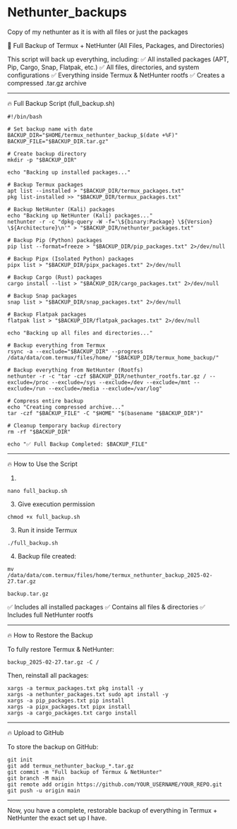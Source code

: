 # Nethunter_backups
Copy of my nethunter as it is with all files or just the packages

📌 Full Backup of Termux + NetHunter (All Files, Packages, and Directories)

This script will back up everything, including:
✅ All installed packages (APT, Pip, Cargo, Snap, Flatpak, etc.)
✅ All files, directories, and system configurations
✅ Everything inside Termux & NetHunter rootfs
✅ Creates a compressed .tar.gz archive


---

🔥 Full Backup Script (full_backup.sh)
```
#!/bin/bash

# Set backup name with date
BACKUP_DIR="$HOME/termux_nethunter_backup_$(date +%F)"
BACKUP_FILE="$BACKUP_DIR.tar.gz"

# Create backup directory
mkdir -p "$BACKUP_DIR"

echo "Backing up installed packages..."

# Backup Termux packages
apt list --installed > "$BACKUP_DIR/termux_packages.txt"
pkg list-installed >> "$BACKUP_DIR/termux_packages.txt"

# Backup NetHunter (Kali) packages
echo "Backing up NetHunter (Kali) packages..."
nethunter -r -c "dpkg-query -W -f='\${binary:Package} \${Version} \${Architecture}\n'" > "$BACKUP_DIR/nethunter_packages.txt"

# Backup Pip (Python) packages
pip list --format=freeze > "$BACKUP_DIR/pip_packages.txt" 2>/dev/null

# Backup Pipx (Isolated Python) packages
pipx list > "$BACKUP_DIR/pipx_packages.txt" 2>/dev/null

# Backup Cargo (Rust) packages
cargo install --list > "$BACKUP_DIR/cargo_packages.txt" 2>/dev/null

# Backup Snap packages
snap list > "$BACKUP_DIR/snap_packages.txt" 2>/dev/null

# Backup Flatpak packages
flatpak list > "$BACKUP_DIR/flatpak_packages.txt" 2>/dev/null

echo "Backing up all files and directories..."

# Backup everything from Termux
rsync -a --exclude="$BACKUP_DIR" --progress /data/data/com.termux/files/home/ "$BACKUP_DIR/termux_home_backup/"

# Backup everything from NetHunter (Rootfs)
nethunter -r -c "tar -czf $BACKUP_DIR/nethunter_rootfs.tar.gz / --exclude=/proc --exclude=/sys --exclude=/dev --exclude=/mnt --exclude=/run --exclude=/media --exclude=/var/log" 

# Compress entire backup
echo "Creating compressed archive..."
tar -czf "$BACKUP_FILE" -C "$HOME" "$(basename "$BACKUP_DIR")"

# Cleanup temporary backup directory
rm -rf "$BACKUP_DIR"

echo "✅ Full Backup Completed: $BACKUP_FILE"
```

---

🔥 How to Use the Script

1.
```
nano full_backup.sh
```

3. Give execution permission
```
chmod +x full_backup.sh
```

3. Run it inside Termux
```
./full_backup.sh
```

4. Backup file created:
```
mv
/data/data/com.termux/files/home/termux_nethunter_backup_2025-02-27.tar.gz

backup.tar.gz
```
✅ Includes all installed packages
✅ Contains all files & directories
✅ Includes full NetHunter rootfs




---

🔥 How to Restore the Backup

To fully restore Termux & NetHunter:
```
backup_2025-02-27.tar.gz -C /
```
Then, reinstall all packages:
```
xargs -a termux_packages.txt pkg install -y
xargs -a nethunter_packages.txt sudo apt install -y
xargs -a pip_packages.txt pip install
xargs -a pipx_packages.txt pipx install
xargs -a cargo_packages.txt cargo install
```

---

🔥 Upload to GitHub

To store the backup on GitHub:
```
git init
git add termux_nethunter_backup_*.tar.gz
git commit -m "Full backup of Termux & NetHunter"
git branch -M main
git remote add origin https://github.com/YOUR_USERNAME/YOUR_REPO.git
git push -u origin main
```

---

Now, you have a complete, restorable backup of everything in Termux + NetHunter the exact set up I have.

